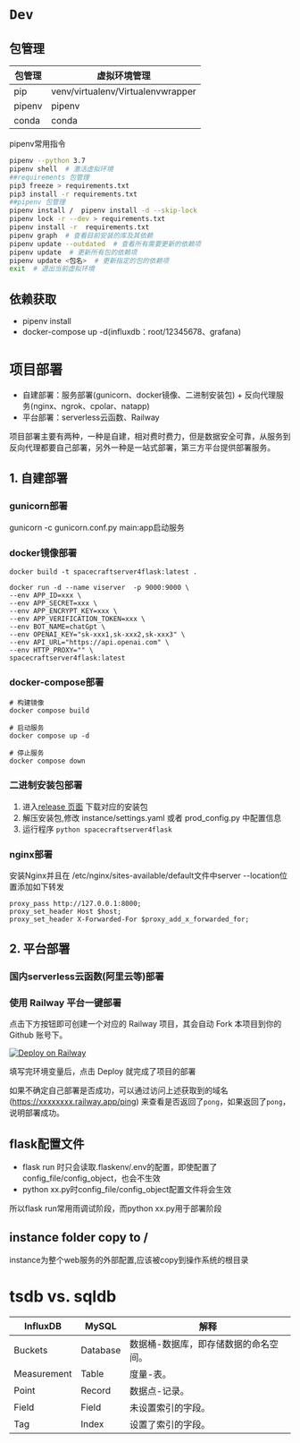 # `Dev`
## 包管理
包管理 |虚拟环境管理
|---|---
pip|venv/virtualenv/Virtualenvwrapper
pipenv|pipenv
conda|conda

pipenv常用指令
```bash
pipenv --python 3.7
pipenv shell  # 激活虚拟环境
##requirements 包管理
pip3 freeze > requirements.txt
pip3 install -r requirements.txt
##pipenv 包管理
pipenv install /  pipenv install -d --skip-lock
pipenv lock -r --dev > requirements.txt
pipenv install -r  requirements.txt
pipenv graph  # 查看目前安装的库及其依赖
pipenv update --outdated  # 查看所有需要更新的依赖项
pipenv update  # 更新所有包的依赖项
pipenv update <包名>  # 更新指定的包的依赖项
exit  # 退出当前虚拟环境
```

## 依赖获取

- pipenv install
- docker-compose up -d(influxdb：root/12345678、grafana)



# `项目部署`

- 自建部署：服务部署(gunicorn、docker镜像、二进制安装包) + 反向代理服务(nginx、ngrok、cpolar、natapp)
- 平台部署：serverless云函数、Railway

项目部署主要有两种，一种是自建，相对费时费力，但是数据安全可靠，从服务到反向代理都要自己部署，另外一种是一站式部署，第三方平台提供部署服务。

## 1. 自建部署
### gunicorn部署

gunicorn -c gunicorn.conf.py main:app启动服务

### docker镜像部署

```
docker build -t spacecraftserver4flask:latest .

docker run -d --name viserver  -p 9000:9000 \ 
--env APP_ID=xxx \
--env APP_SECRET=xxx \
--env APP_ENCRYPT_KEY=xxx \
--env APP_VERIFICATION_TOKEN=xxx \
--env BOT_NAME=chatGpt \
--env OPENAI_KEY="sk-xxx1,sk-xxx2,sk-xxx3" \
--env API_URL="https://api.openai.com" \
--env HTTP_PROXY="" \
spacecraftserver4flask:latest
```
### docker-compose部署

```
# 构建镜像
docker compose build

# 启动服务
docker compose up -d

# 停止服务
docker compose down
```

### 二进制安装包部署

1. 进入[release 页面](https://github.com/ghost-plan/spacecraftserver4flask/releases/) 下载对应的安装包
2. 解压安装包,修改 instance/settings.yaml 或者 prod_config.py 中配置信息
3. 运行程序 `python spacecraftserver4flask`

### nginx部署

安装Nginx并且在 /etc/nginx/sites-available/default文件中server --location位置添加如下转发
```
proxy_pass http://127.0.0.1:8000;
proxy_set_header Host $host;
proxy_set_header X-Forwarded-For $proxy_add_x_forwarded_for;
```
## 2. 平台部署
### 国内serverless云函数(阿里云等)部署

### 使用 Railway 平台一键部署

点击下方按钮即可创建一个对应的 Railway 项目，其会自动 Fork 本项目到你的 Github 账号下。

[![Deploy on Railway](https://railway.app/button.svg)](https://railway.app/template/10D-TF?referralCode=oMcVS2)

填写完环境变量后，点击 Deploy 就完成了项目的部署

如果不确定自己部署是否成功，可以通过访问上述获取到的域名 (https://xxxxxxxx.railway.app/ping) 来查看是否返回了`pong`，如果返回了`pong`，说明部署成功。

## flask配置文件

- flask run 时只会读取.flaskenv/.env的配置，即使配置了config_file/config_object，也会不生效
- python xx.py时config_file/config_object配置文件将会生效

所以flask run常用雨调试阶段，而python xx.py用于部署阶段


## instance folder copy to /

instance为整个web服务的外部配置,应该被copy到操作系统的根目录




# tsdb vs. sqldb
InfluxDB|	MySQL|	解释|
---|---|---|
Buckets|	Database|	数据桶-数据库，即存储数据的命名空间。
Measurement	|Table|	度量-表。
Point|	Record|	数据点-记录。
Field|	Field|	未设置索引的字段。
Tag |	Index|	设置了索引的字段。

